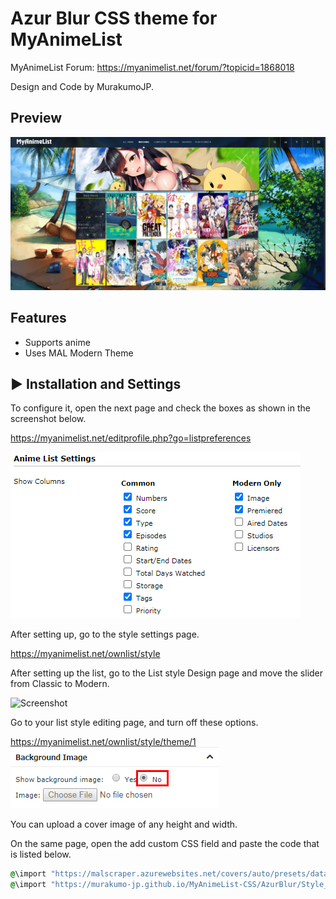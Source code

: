 # Azur Blur CSS theme for MyAnimeList

MyAnimeList Forum: https://myanimelist.net/forum/?topicid=1868018

Design and Code by MurakumoJP.

## Preview
![Screenshot](AzurBlur.jpg?raw=true)

## Features

* Supports anime
* Uses MAL Modern Theme

## ► Installation and Settings

To configure it, open the next page and check the boxes as shown in the screenshot below.

https://myanimelist.net/editprofile.php?go=listpreferences

![Screenshot](Settings/AnimeListSettings.jpg?raw=true)

After setting up, go to the style settings page.

https://myanimelist.net/ownlist/style

After setting up the list, go to the List style Design page and move the slider from Classic to Modern.

![Screenshot](preview/ListSettings/StyleEdit.png?raw=true)

Go to your list style editing page, and turn off these options.

https://myanimelist.net/ownlist/style/theme/1
![Screenshot](Settings/BgOff.jpg?raw=true)

You can upload a cover image of any height and width.

On the same page, open the add custom CSS field and paste the code that is listed below.

```css
@\import "https://malscraper.azurewebsites.net/covers/auto/presets/dataimagelinkafter";
@\import "https://murakumo-jp.github.io/MyAnimeList-CSS/AzurBlur/Style_min.css";
```

